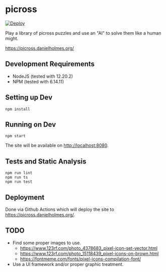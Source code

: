 # picross

[![Deploy](https://github.com/danielholmes/picross/actions/workflows/deploy.yml/badge.svg)](https://github.com/danielholmes/picross/actions/workflows/deploy.yml)

Play a library of picross puzzles and use an "AI" to solve them like a human might.

<https://picross.danielholmes.org/>


## Development Requirements

 - NodeJS (tested with 12.20.2)
 - NPM (tested with 6.14.11)


## Setting up Dev

`npm install`


## Running on Dev

`npm start`

The site will be available on <http://localhost:8080>.


## Tests and Static Analysis

```
npm run lint
npm run ts
npm run test
```

## Deployment

Done via Github Actions which will deploy the site to <https://picross.danielholmes.org/>.
 

## TODO

 - Find some proper images to use.
    - https://www.123rf.com/photo_4378683_pixel-icon-set-vector.html
    - https://www.123rf.com/photo_15118439_pixel-icons-on-brown.html
    - https://fontmeme.com/fonts/pixel-icons-compilation-font/
 - Use a UI framework and/or proper graphic treatment.
